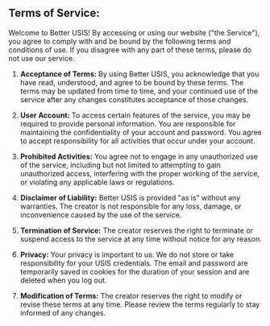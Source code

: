 ## **Terms of Service:**

Welcome to Better USIS! By accessing or using our website ("the Service"), you agree to comply with and be bound by the following terms and conditions of use. If you disagree with any part of these terms, please do not use our service.

1. **Acceptance of Terms:** By using Better USIS, you acknowledge that you have read, understood, and agree to be bound by these terms. The terms may be updated from time to time, and your continued use of the service after any changes constitutes acceptance of those changes.

2. **User Account:** To access certain features of the service, you may be required to provide personal information. You are responsible for maintaining the confidentiality of your account and password. You agree to accept responsibility for all activities that occur under your account.

3. **Prohibited Activities:** You agree not to engage in any unauthorized use of the service, including but not limited to attempting to gain unauthorized access, interfering with the proper working of the service, or violating any applicable laws or regulations.

4. **Disclaimer of Liability:** Better USIS is provided "as is" without any warranties. The creator is not responsible for any loss, damage, or inconvenience caused by the use of the service.

5. **Termination of Service:** The creator reserves the right to terminate or suspend access to the service at any time without notice for any reason.

6. **Privacy:** Your privacy is important to us. We do not store or take responsibility for your USIS credentials. The email and password are temporarily saved in cookies for the duration of your session and are deleted when you log out.

7. **Modification of Terms:** The creator reserves the right to modify or revise these terms at any time. Please review the terms regularly to stay informed of any changes.